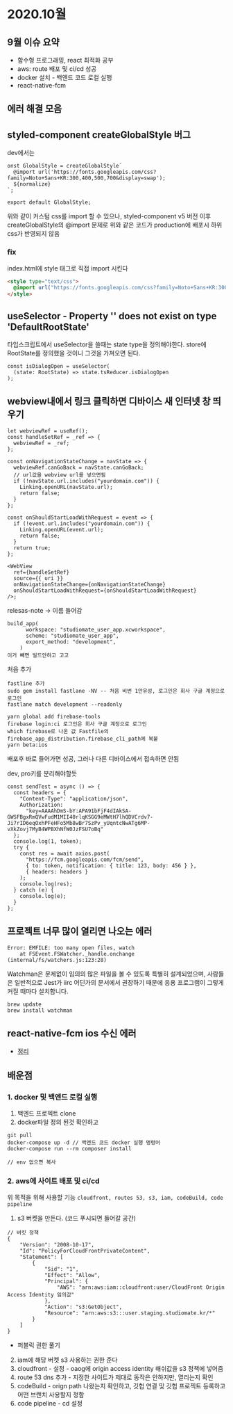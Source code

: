 # 2020.10월

## 9월 이슈 요약

- 함수형 프로그래밍, react 최적화 공부
- aws: route 배포 및 ci/cd 성공
- docker 설치 - 백엔드 코드 로컬 실행
- react-native-fcm

## 에러 해결 모음

## styled-component createGlobalStyle 버그

dev에서는

```tsx
onst GlobalStyle = createGlobalStyle`
  @import url('https://fonts.googleapis.com/css?family=Noto+Sans+KR:300,400,500,700&display=swap');
  ${normalize}
`;

export default GlobalStyle;
```

위와 같이 커스텀 css를 import 할 수 있으나, styled-component v5 버전 이후 createGlobalStyle의 @import 문제로 위와 같은 코드가 production에 배포시 하위 css가 반영되지 않음

### fix

index.html에 style 태그로 직접 import 시킨다

```html
<style type="text/css">
  @import url("https://fonts.googleapis.com/css?family=Noto+Sans+KR:300,400,500,700&display=swap");
</style>
```

## useSelector - Property '' does not exist on type 'DefaultRootState'

타입스크립트에서 useSelector을 쓸때는 state type을 정의해야한다. store에 RootState를 정의했을 것이니 그것을 가져오면 된다.

```tsx
const isDialogOpen = useSelector(
  (state: RootState) => state.tsReducer.isDialogOpen
);
```

## webview내에서 링크 클릭하면 디바이스 새 인터넷 창 띄우기

```tsx
let webviewRef = useRef();
const handleSetRef = _ref => {
  webviewRef = _ref;
};

const onNavigationStateChange = navState => {
  webviewRef.canGoBack = navState.canGoBack;
  // url값을 webview url를 넣으면됨
  if (!navState.url.includes("yourdomain.com")) {
    Linking.openURL(navState.url);
    return false;
  }
};

const onShouldStartLoadWithRequest = event => {
  if (!event.url.includes("yourdomain.com")) {
    Linking.openURL(event.url);
    return false;
  }
  return true;
};

<WebView
  ref={handleSetRef}
  source={{ uri }}
  onNavigationStateChange={onNavigationStateChange}
  onShouldStartLoadWithRequest={onShouldStartLoadWithRequest}
/>;
```

relesas-note → 이름 들어감

```tsx
build_app(
      workspace: "studiomate_user_app.xcworkspace",
      scheme: "studiomate_user_app",
      export_method: "development",
    )
이거 빼면 빌드안하고 고고
```

처음 추가

```tsx
fastline 추가
sudo gem install fastlane -NV -- 처음 비번 1안유성, 로그인은 회사 구글 계정으로 로그인
fastlane match development --readonly

yarn global add firebase-tools
firebase login:ci 로그인은 회사 구글 계정으로 로그인
which firebase로 나온 값 Fastfile의 firebase_app_distribution.firebase_cli_path에 복붙
yarn beta:ios

```

배포후 바로 들어가면 성공, 그러나 다른 디바이스에서 접속하면 안됨

dev, pro키를 분리해야할듯

```tsx
const sendTest = async () => {
  const headers = {
    "Content-Type": "application/json",
    Authorization:
      "key=AAAAhDmS-bY:APA91bFjF4dIAkSA-GWSFBgxRmQVwFudM1MII40rlqKSGG9eMWtH7lhQDVCrdv7-Ji7rID6eqOxhPFeHFo5Mb8wBr7SzPv_yUqntcNwATg6MP-vXkZovj7MyB4WPBXhNfW0JzFSU7oBq"
  };
  console.log(1, token);
  try {
    const res = await axios.post(
      "https://fcm.googleapis.com/fcm/send",
      { to: token, notification: { title: 123, body: 456 } },
      { headers: headers }
    );
    console.log(res);
  } catch (e) {
    console.log(e);
  }
};
```

## 프로젝트 너무 많이 열리면 나오는 에러

```tsx
Error: EMFILE: too many open files, watch
    at FSEvent.FSWatcher._handle.onchange (internal/fs/watchers.js:123:28)
```

Watchman은 문제없이 임의의 많은 파일을 볼 수 있도록 특별히 설계되었으며, 사람들은 일반적으로 Jest가 iirc 어딘가의 문서에서 권장하기 때문에 응용 프로그램이 그렇게 커질 때마다 설치합니다.

```tsx
brew update
brew install watchman
```

## react-native-fcm ios 수신 에러

- [정리](https://kyounghwan01.github.io/blog/React/react-native-firebase-ios-error/)

## 배운점

### 1. docker 및 백엔드 로컬 실행

1. 백엔드 프로젝트 clone
2. docker파일 정의 된것 확인하고

```
git pull
docker-compose up -d // 백엔드 코드 docker 실행 명령어
docker-compose run --rm composer install

// env 없으면 복사
```

### 2. aws에 사이트 배포 및 ci/cd

위 목적을 위해 사용할 기능
`cloudfront, routes 53, s3, iam, codeBuild, code pipeline`

1. s3 버켓을 만든다. (코드 푸시되면 들어갈 공간)

```tsx
// 버킷 정책
{
    "Version": "2008-10-17",
    "Id": "PolicyForCloudFrontPrivateContent",
    "Statement": [
        {
            "Sid": "1",
            "Effect": "Allow",
            "Principal": {
                "AWS": "arn:aws:iam::cloudfront:user/CloudFront Origin Access Identity 임의값"
            },
            "Action": "s3:GetObject",
            "Resource": "arn:aws:s3:::user.staging.studiomate.kr/*"
        }
    ]
}
```

- 퍼블릭 권한 풀기

2. iam에 해당 버켓 s3 사용하는 권한 준다
3. cloudfront - 설정 - oaog에 origin access identity 해쉬값을 s3 정책에 넣어줌
4. route 53 dns 추가 - 지정한 사이트가 제대로 동작은 안하지만, 열리는지 확인
5. codeBuild - orign path 나왔는지 확인하고, 깃헙 연결 및 깃헙 프로젝트 등록하고 어떤 브랜치 사용할지 정함
6. code pipeline - cd 설정

<Disqus />
